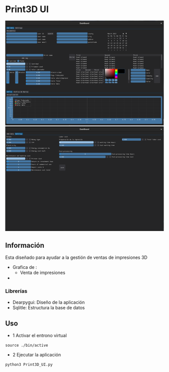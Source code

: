 # Print3D UI
![alt text](image-1.png)
![alt text](image-2.png)
## Información

Esta diseñado para ayudar a la gestión de ventas de impresiones 3D 
- Grafica de :
	- Venta de impresiones 
- 

### Librerías 
- Dearpygui: Diseño de la aplicación 
- Sqlitle: Estructura la base de datos

## Uso 

- 1 Activar el entrono virtual 
~~~shell
source ./bin/active 
~~~

- 2 Ejecutar la aplicación 
~~~shell
python3 Print3D_UI.py
~~~


